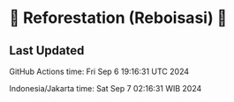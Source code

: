 
# 🌳 Reforestation (Reboisasi) 🌲

## Last Updated

GitHub Actions time: Fri Sep  6 19:16:31 UTC 2024

Indonesia/Jakarta time: Sat Sep  7 02:16:31 WIB 2024
